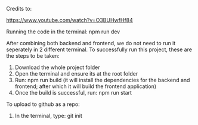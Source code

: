 Credits to:

https://www.youtube.com/watch?v=O3BUHwfHf84


Running the code in the terminal: npm run dev

After combining both backend and frontend, we do not need to run it seperately in 2 different terminal.
To successfully run this project, these are the steps to be taken:
1) Download the whole project folder
2) Open the terminal and ensure its at the root folder
3) Run: npm run build (it will install the dependencies for the backend and frontend; after which it will build the frontend application)
4) Once the build is successful, run: npm run start

To upload to github as a repo:
1) In the terminal, type: git init